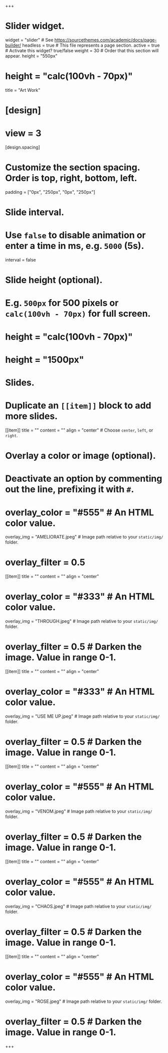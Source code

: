 +++
# Slider widget.
widget = "slider"  # See https://sourcethemes.com/academic/docs/page-builder/
headless = true  # This file represents a page section.
active = true  # Activate this widget? true/false
weight = 30  # Order that this section will appear.
height = "550px"
# height = "calc(100vh - 70px)"

title = "Art Work"

# [design]
  # view = 3

[design.spacing]
  # Customize the section spacing. Order is top, right, bottom, left.
  padding = ["0px", "250px", "0px", "250px"]

# Slide interval.
# Use `false` to disable animation or enter a time in ms, e.g. `5000` (5s).
 interval = false

# Slide height (optional).
# E.g. `500px` for 500 pixels or `calc(100vh - 70px)` for full screen.
# height = "calc(100vh - 70px)"

# height = "1500px"

# Slides.
# Duplicate an `[[item]]` block to add more slides.
[[item]]
  title = ""
  content = ""
  align = "center"  # Choose `center`, `left`, or `right`.

  # Overlay a color or image (optional).
  #   Deactivate an option by commenting out the line, prefixing it with `#`.
  # overlay_color = "#555"  # An HTML color value.
  overlay_img = "AMELIORATE.jpeg"  # Image path relative to your `static/img/` folder.
  # overlay_filter = 0.5
  
[[item]]
  title = ""
  content = ""
  align = "center"

  # overlay_color = "#333"  # An HTML color value.
  overlay_img = "THROUGH.jpeg"  # Image path relative to your `static/img/` folder.
  # overlay_filter = 0.5  # Darken the image. Value in range 0-1.
  
[[item]]
  title = ""
  content = ""
  align = "center"

  # overlay_color = "#333"  # An HTML color value.
  overlay_img = "USE ME UP.jpeg"  # Image path relative to your `static/img/` folder.
  # overlay_filter = 0.5  # Darken the image. Value in range 0-1.

[[item]]
  title = ""
  content = ""
  align = "center"

  # overlay_color = "#555"  # An HTML color value.
  overlay_img = "VENOM.jpeg"  # Image path relative to your `static/img/` folder.
  # overlay_filter = 0.5  # Darken the image. Value in range 0-1.
  
 [[item]]
  title = ""
  content = ""
  align = "center"

  # overlay_color = "#555"  # An HTML color value.
  overlay_img = "CHAOS.jpeg"  # Image path relative to your `static/img/` folder.
  # overlay_filter = 0.5  # Darken the image. Value in range 0-1.
  
 [[item]]
  title = ""
  content = ""
  align = "center"

  # overlay_color = "#555"  # An HTML color value.
  overlay_img = "ROSE.jpeg"  # Image path relative to your `static/img/` folder.
  # overlay_filter = 0.5  # Darken the image. Value in range 0-1.


+++
